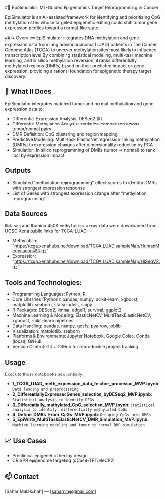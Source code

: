 #🧬 EpiSimulator: ML-Guided Epigenomics Target Reprogramming in Cancer

EpiSimulator is an AI-assisted framework for identifying and prioritizing CpG methylation sites whose targeted epigenetic editing could shift tumor gene expression profiles toward a normal-like state.

##🔍 Overview
EpiSimulator integrates DNA methylation and gene expression data from lung adenocarcinoma (LUAD) patients in The Cancer Genome Atlas (TCGA) to uncover methylation sites most likely to influence transcription level.By combining statistical modeling, multi-task machine learning, and in silico methylation reversion, it ranks differentially methylated regions (DMRs) based on their predicted impact on gene expression, providing a rational foundation for epigenetic therapy target discovery.

## 🧠 What It Does
EpiSimulator integrates matched tumor and normal methylation and gene expression data to:
* Differential Expression Analysis: DESeq2 (R)
* Differential Methylation Analysis: statistical comparison across tumor/normal pairs
* DMR Definition: CpG clustering and region mapping
* Predictive Modeling: Multi-task ElasticNet regression linking methylation (DMRs) to expression changes after dimensionality reduction by PCA
* Simulation: In silico reprogramming of DMRs (tumor → normal) to rank loci by expression impact

## Outputs
* Simulated “methylation reprogramming” effect scores to identify DMRs with strongest expression response
* List of Genes with strongest expression change after  “methylation reprogramming”

## Data Sources
`RNA-seq` and Illumina 450K `methylation array `data were downloaded from UCSC Xena public links for TCGA-LUAD:
* Methylation: "https://tcga.xenahubs.net/download/TCGA.LUAD.sampleMap/HumanMethylation450.gz"
* Expression: "https://tcga.xenahubs.net/download/TCGA.LUAD.sampleMap/HiSeqV2.gz"

## Tools and Technologies:
* Programming Languages: Python, R
* Core Libraries (Python): pandas, numpy, scikit-learn, xgboost, matplotlib, seaborn, statsmodels, scipy
* R Packages: DESeq2, limma, edgeR, survival, ggplot2
* Machine Learning & Modeling: ElasticNetCV, MultiTaskElasticNetCV, xgboost, scikit-learn pipelines
* Data Handling: pandas, numpy, gcsfs, pyarrow, joblib
* Visualization: matplotlib, seaborn
* Platforms & Environments: Jupyter Notebook, Google Colab, Conda (local), GitHub
* Version Control: Git + GitHub for reproducible project tracking

## Usage
Execute these notebooks sequentially:
* **1_TCGA_LUAD_meth_expression_data_fetcher_processor_MVP.ipynb**: `Data loading and preprocessing`
* **2_DifferentiallyExpressedGenes_selection_byDESeq2_MVP.ipynb**: `Statistical analysis to identify DEGs`
* **3_Differentially_mathylated_CpG_selection_MVP.ipynb**: `Statistical analysis to identify  differentially methylated CpGs`
* **4_Define_DMRs_From_CpGs_MVP.ipynb**: `Grouping CpGs into DMRs`
* **5_EpiWrite_MultiTaskElasticNetCV_DMR_Simulation_MVP.ipynb**: `Machine learning modeling and tumor to normal DMR simulation`


## 📈 Use Cases
- Preclinical epigenetic therapy design
- CRISPR epigenome targeting (dCas9-TET/MeCP2)

## 📫 Contact
[Sahar Malakshah] — [saharnm@gmail.com]
